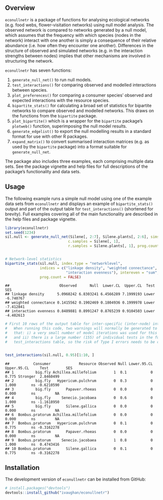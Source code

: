 
## Overview

`econullnetr` is a package of functions for analysing ecological
networks (e.g. food webs, flower-visitation networks) using null model
analysis. The observed network is compared to networks generated by a
null model, which assumes that the frequency with which species (nodes
in the network) interact with one another is simply a consequence of
their relative abundance (i.e. how often they encounter one another).
Differences in the structure of observed and simulated networks (e.g. in
the interaction strengths between nodes) implies that other mechanisms
are involved in structuring the network.

`econullnetr` has seven functions:

1.  `generate_null_net()` to run null models.
2.  `test_interactions()` for comparing observed and modelled
    interactions between species.
3.  `plot_preferences()` for comparing a consumer species’ observed and
    expected interactions with the resource species.
4.  `bipartite_stats()` for calculating a broad set of statistics for
    bipartite networks to compare observed and modelled networks. This
    draws on the functions from the `bipartite` package.
5.  `plot_bipartite()` which is a wrapper for the `bipartite` package’s
    `plotweb()` function, superimposing the null model results.
6.  `generate_edgelist()` to export the null modelling results in a
    standard format for use with other R packages.
7.  `expand_matrix()` to convert summarised interaction matrices
    (e.g. as used by the `bipartite` package) into a format suitable
    for `generate_null_net`.

The package also includes three examples, each comprising multiple data
sets. See the package vignette and help files for full descriptions of
the package’s functionality and data sets.

## Usage

The following example runs a simple null model using one of the example
data sets from `econullnetr` and displays an example of
`bipartite_stats()` output and part of the output table for
`test_interactions()` (shortened for brevity). Full examples covering
all of the main functionality are described in the help files and
package vignette.

``` r
library(econullnetr)
set.seed(1234)
sil.null <- generate_null_net(Silene[, 2:7], Silene.plants[, 2:6], sims = 10,
                             c.samples = Silene[, 1],
                             r.samples = Silene.plants[, 1], prog.count = FALSE)


# Network-level statistics
bipartite_stats(sil.null, index.type = "networklevel",
                indices = c("linkage density", "weighted connectance", 
                            "interaction evenness"), intereven = "sum", 
                prog.count = FALSE)
```

    ##                       Observed      Null  Lower.CL  Upper.CL  Test       SES
    ## linkage density      5.0960242 6.8303241 6.4566289 7.1999193 Lower -6.740767
    ## weighted connectance 0.1415562 0.1902469 0.1804936 0.1999978 Lower -7.412841
    ## interaction evenness 0.8489881 0.8991247 0.8765239 0.9104503 Lower -4.482613

``` r
# First 10 rows of the output table for inter-specific (inter-node) interactions.
#   When running this code, two warnings will normally be generated to highlight
#   that: i) a very small number of model iterations was used for this example 
#   and ii) there is a large number (155) of individual tests in the full 
#   test_interactions table, so the risk of Type I errors needs to be considered.


test_interactions(sil.null, 0.95)[1:10, ]
```

    ##           Consumer             Resource Observed Null Lower.95.CL Upper.95.CL     Test        SES
    ## 1          big.fly Achillea.millefolium        1  0.1           0       0.775 Stronger  2.8460499
    ## 2          big.fly   Hypericum.pulchrum        0  0.3           0       1.000       ns -0.6210590
    ## 3          big.fly       Papaver.rhoeas        0  0.0           0       0.000       ns         NA
    ## 4          big.fly     Senecio.jacobaea        0  0.6           0       1.000       ns -1.1618950
    ## 5          big.fly       Silene.gallica        0  0.0           0       0.000       ns         NA
    ## 6  Bombus.pratorum Achillea.millefolium        0  0.0           0       0.000       ns         NA
    ## 7  Bombus.pratorum   Hypericum.pulchrum        0  0.1           0       0.775       ns -0.3162278
    ## 8  Bombus.pratorum       Papaver.rhoeas        0  0.0           0       0.000       ns         NA
    ## 9  Bombus.pratorum     Senecio.jacobaea        1  0.8           0       1.000       ns  0.4743416
    ## 10 Bombus.pratorum       Silene.gallica        0  0.1           0       0.775       ns -0.3162278

## Installation

The development version of `econullnetr` can be installed from GitHub:

``` r
# install.packages("devtools")
devtools::install_github("ivaughan/econullnetr")
```
